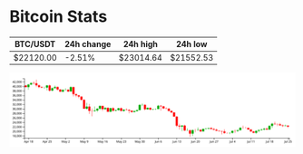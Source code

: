 # Bitcoin Stats

BTC/USDT|24h change|24h high|24h low|
|---|---|---|---|
|$22120.00|-2.51%|$23014.64|$21552.53|

<img src="./chart.svg">
